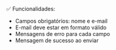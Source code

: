 ✅ Funcionalidades:

- Campos obrigatórios: nome e e-mail
- E-mail deve estar em formato válido
- Mensagens de erro para cada campo
- Mensagem de sucesso ao enviar